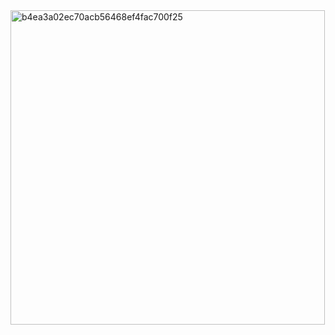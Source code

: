 <img width="503" alt="b4ea3a02ec70acb56468ef4fac700f25" src="https://github.com/user-attachments/assets/31f217a3-2be8-4bdc-8046-a89a09fa33de" />
